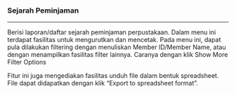 ### Sejarah Peminjaman
<hr>
Berisi laporan/daftar sejarah peminjaman perpustakaan. Dalam menu ini terdapat fasilitas untuk mengurutkan dan mencetak. Pada menu ini, dapat pula dilakukan filtering dengan menuliskan Member ID/Member Name, atau dengan menampilkan fasilitas filter lainnya. Caranya dengan klik Show More Filter Options



Fitur ini juga mengediakan fasilitas unduh file dalam bentuk spreadsheet. File dapat didapatkan dengan klik “Export to spreadsheet format”.